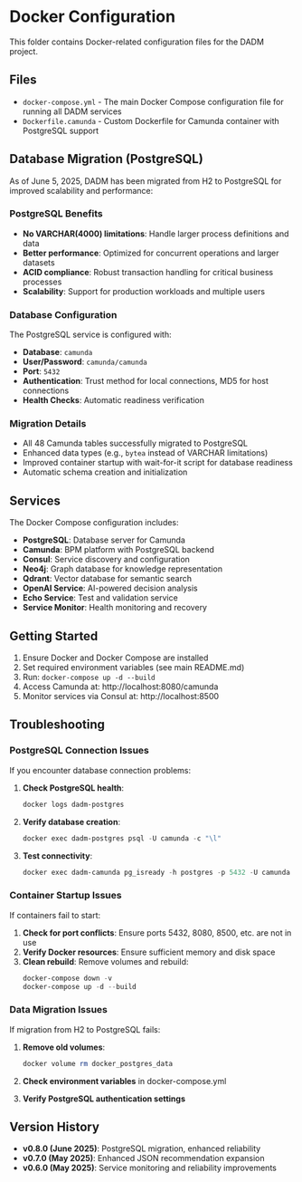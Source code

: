 # Docker Configuration

This folder contains Docker-related configuration files for the DADM project.

## Files

- `docker-compose.yml` - The main Docker Compose configuration file for running all DADM services
- `Dockerfile.camunda` - Custom Dockerfile for Camunda container with PostgreSQL support

## Database Migration (PostgreSQL)

As of June 5, 2025, DADM has been migrated from H2 to PostgreSQL for improved scalability and performance:

### PostgreSQL Benefits
- **No VARCHAR(4000) limitations**: Handle larger process definitions and data
- **Better performance**: Optimized for concurrent operations and larger datasets
- **ACID compliance**: Robust transaction handling for critical business processes
- **Scalability**: Support for production workloads and multiple users

### Database Configuration
The PostgreSQL service is configured with:
- **Database**: `camunda`
- **User/Password**: `camunda/camunda`
- **Port**: `5432`
- **Authentication**: Trust method for local connections, MD5 for host connections
- **Health Checks**: Automatic readiness verification

### Migration Details
- All 48 Camunda tables successfully migrated to PostgreSQL
- Enhanced data types (e.g., `bytea` instead of VARCHAR limitations)
- Improved container startup with wait-for-it script for database readiness
- Automatic schema creation and initialization

## Services

The Docker Compose configuration includes:
- **PostgreSQL**: Database server for Camunda
- **Camunda**: BPM platform with PostgreSQL backend
- **Consul**: Service discovery and configuration
- **Neo4j**: Graph database for knowledge representation
- **Qdrant**: Vector database for semantic search
- **OpenAI Service**: AI-powered decision analysis
- **Echo Service**: Test and validation service
- **Service Monitor**: Health monitoring and recovery

## Getting Started

1. Ensure Docker and Docker Compose are installed
2. Set required environment variables (see main README.md)
3. Run: `docker-compose up -d --build`
4. Access Camunda at: http://localhost:8080/camunda
5. Monitor services via Consul at: http://localhost:8500

## Troubleshooting

### PostgreSQL Connection Issues
If you encounter database connection problems:

1. **Check PostgreSQL health**:
   ```powershell
   docker logs dadm-postgres
   ```

2. **Verify database creation**:
   ```powershell
   docker exec dadm-postgres psql -U camunda -c "\l"
   ```

3. **Test connectivity**:
   ```powershell
   docker exec dadm-camunda pg_isready -h postgres -p 5432 -U camunda
   ```

### Container Startup Issues
If containers fail to start:

1. **Check for port conflicts**: Ensure ports 5432, 8080, 8500, etc. are not in use
2. **Verify Docker resources**: Ensure sufficient memory and disk space
3. **Clean rebuild**: Remove volumes and rebuild:
   ```powershell
   docker-compose down -v
   docker-compose up -d --build
   ```

### Data Migration Issues
If migration from H2 to PostgreSQL fails:

1. **Remove old volumes**:
   ```powershell
   docker volume rm docker_postgres_data
   ```

2. **Check environment variables** in docker-compose.yml
3. **Verify PostgreSQL authentication settings**

## Version History

- **v0.8.0 (June 2025)**: PostgreSQL migration, enhanced reliability
- **v0.7.0 (May 2025)**: Enhanced JSON recommendation expansion
- **v0.6.0 (May 2025)**: Service monitoring and reliability improvements